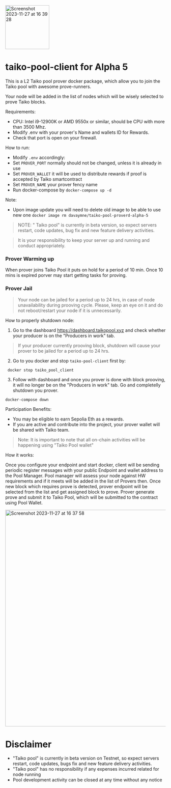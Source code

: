 
<img width="138" alt="Screenshot 2023-11-27 at 16 39 28" src="https://github.com/grassets-tech/taiko-pool-client-alpha5/assets/82155440/0e8bc9f5-2c6c-4d1c-88a9-f2cbc75ce942">

# taiko-pool-client for Alpha 5

This is a L2 Taiko pool prover docker package, which allow you to join the Taiko pool with awesome prove-runners.

Your node will be added in the list of nodes which will be wisely selected to prove Taiko blocks.

Requirements:
 - CPU: Intel i9-12900K or AMD 9550x or similar, should be CPU with more than 3500 Mhz.
 - Modify .env with your prover's Name and wallets ID for Rewards.
 - Check that port is open on your firewall.

How to run:
   - Modify `.env` accordingly:
   - Set `PROVER_PORT` normally should not be changed, unless it is already in use
   - Set `PROVER_WALLET` it will be used to distribute rewards if proof is accepted by Taiko smartcontract
   - Set `PROVER_NAME` your prover fency name
   - Run docker-compose by `docker-compose up -d`

Note:
 - Upon image update you will need to delete old image to be able to use new one `docker image rm davaymne/taiko-pool-proverd-alpha-5`


> NOTE: " Taiko pool" is currently in beta version, so expect servers restart, code updates, bug fix and new feature delivery activities.

> It is your responsibility to keep your server up and running and conduct appropriately.

### Prover Warming up
When prover joins Taiko Pool it puts on hold for a period of 10 min. Once 10 mins is expired porver may start getting tasks for proving.

### Prover Jail

> Your node can be jailed for a period up to 24 hrs, in case of node unavailability during prooving cycle. Please, keep an eye on it and do not reboot/restart your node if it is unnecessarily. 

How to properly shutdown node:
 1. Go to the dashboard https://dashboard.taikopool.xyz and check whether your producer is on the "Producers in work" tab.
 > If your producer currently prooving block, shutdown will cause your prover to be jailed for a period up to 24 hrs.
 2. Go to you docker and stop `taiko-pool-client` first by:
 ```
  docker stop taiko_pool_client 
 ```
 3. Follow with dashboard and once you prover is done with block prooving, it will no longer be on the "Producers in work" tab. Go and completelly shutdown you prover.
 ```
 docker-compose down
 ```

Participation Benefits:
 - You may be eligible to earn Sepolia Eth as a rewards.
 - If you are active and contribute into the project, your prover wallet will be shared with Taiko team.


  > Note: It is important to note that all on-chain activities will be happening using "Taiko Pool wallet"

How it works:

Once you configure your endpoint and start docker, client will be sending periodic register messages with your public Endpoint and wallet address to the Pool Manager.
Pool manager will assess your node against HW requirements and if it meets will be added in the list of Provers then.
Once new block which requires prove is detected, prover endpoint will be selected from the list and get assigned block to prove.
Prover generate prove and submit it to Taiko Pool, which will be submitted to the contract using Pool Wallet.

<img width="681" alt="Screenshot 2023-11-27 at 16 37 58" src="https://github.com/grassets-tech/taiko-pool-client-alpha5/assets/82155440/becbcdae-253d-4080-ae46-e043ad378683">


# Disclaimer #
- "Taiko pool" is currently in beta version on Testnet, so expect servers restart, code updates, bugs fix and new feature delivery activities.
- "Taiko pool" has no responsibility if any expenses incurred related for node running
- Pool development activity can be closed at any time without any notice
